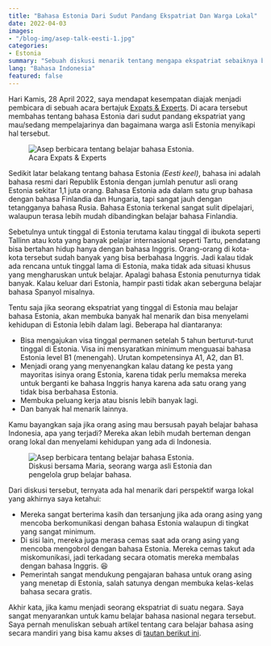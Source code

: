```yaml
---
title: "Bahasa Estonia Dari Sudut Pandang Ekspatriat Dan Warga Lokal"
date: 2022-04-03
images:
- "/blog-img/asep-talk-eesti-1.jpg"
categories:
- Estonia
summary: "Sebuah diskusi menarik tentang mengapa ekspatriat sebaiknya belajar bahasa Estonia dan bagaimana warga lokal menyikapinya."
lang: "Bahasa Indonesia"
featured: false
---
```


Hari Kamis, 28 April 2022, saya mendapat kesempatan diajak menjadi pembicara di sebuah acara bertajuk [Expats & Experts](https://www.eventbrite.com/e/expats-experts-powered-by-glia-and-jobbatical-tickets-310278630737?aff=ebdsoporgprofile). Di acara tersebut membahas tentang bahasa Estonia dari sudut pandang ekspatriat yang mau/sedang mempelajarinya dan bagaimana warga asli Estonia menyikapi hal tersebut.

<figure class="figure">
<img src="/blog-img/asep-talk-eesti-3.jpg" class="figure-img img-fluid" alt="Asep berbicara tentang belajar bahasa Estonia." />
<figcaption class="figure-caption text-center">Acara Expats &amp; Experts</figcaption>
</figure>

Sedikit latar belakang tentang bahasa Estonia *(Eesti keel)*, bahasa ini adalah bahasa resmi dari Republik Estonia dengan jumlah penutur asli orang Estonia sekitar 1,1 juta orang. Bahasa Estonia ada dalam satu grup bahasa dengan bahasa Finlandia dan Hungaria, tapi sangat jauh dengan tetangganya bahasa Rusia. Bahasa Estonia terkenal sangat sulit dipelajari, walaupun terasa lebih mudah dibandingkan belajar bahasa Finlandia.

Sebetulnya untuk tinggal di Estonia terutama kalau tinggal di ibukota seperti Tallinn atau kota yang banyak pelajar internasional seperti Tartu, pendatang bisa bertahan hidup hanya dengan bahasa Inggris. Orang-orang di kota-kota tersebut sudah banyak yang bisa berbahasa Inggris. Jadi kalau tidak ada rencana untuk tinggal lama di Estonia, maka tidak ada situasi khusus yang mengharuskan untuk belajar. Apalagi bahasa Estonia penuturnya tidak banyak. Kalau keluar dari Estonia, hampir pasti tidak akan seberguna belajar bahasa Spanyol misalnya.

Tentu saja jika seorang ekspatriat yang tinggal di Estonia mau belajar bahasa Estonia, akan membuka banyak hal menarik dan bisa menyelami kehidupan di Estonia lebih dalam lagi. Beberapa hal diantaranya:
- Bisa mengajukan visa tinggal permanen setelah 5 tahun berturut-turut tinggal di Estonia. Visa ini mensyaratkan minimum menguasai bahasa Estonia level B1 (menengah). Urutan kompetensinya A1, A2, dan B1.
- Menjadi orang yang menyenangkan kalau datang ke pesta yang mayoritas isinya orang Estonia, karena tidak perlu memaksa mereka untuk berganti ke bahasa Inggris hanya karena ada satu orang yang tidak bisa berbahasa Estonia.
- Membuka peluang kerja atau bisnis lebih banyak lagi.
- Dan banyak hal menarik lainnya.

Kamu bayangkan saja jika orang asing mau bersusah payah belajar bahasa Indonesia, apa yang terjadi? Mereka akan lebih mudah berteman dengan orang lokal dan menyelami kehidupan yang ada di Indonesia.

<figure class="figure">
<img src="/blog-img/asep-talk-eesti-2.jpg" class="figure-img img-fluid" alt="Asep berbicara tentang belajar bahasa Estonia." />
<figcaption class="figure-caption text-center">Diskusi bersama Maria, seorang warga asli Estonia dan pengelola grup belajar bahasa.</figcaption>
</figure>

Dari diskusi tersebut, ternyata ada hal menarik dari perspektif warga lokal yang akhirnya saya ketahui:
- Mereka sangat berterima kasih dan tersanjung jika ada orang asing yang mencoba berkomunikasi dengan bahasa Estonia walaupun di tingkat yang sangat minimum.
- Di sisi lain, mereka juga merasa cemas saat ada orang asing yang mencoba mengobrol dengan bahasa Estonia. Mereka cemas takut ada miskomunikasi, jadi terkadang secara otomatis mereka membalas dengan bahasa Inggris. 😆
- Pemerintah sangat mendukung pengajaran bahasa untuk orang asing yang menetap di Estonia, salah satunya dengan membuka kelas-kelas bahasa secara gratis.

Akhir kata, jika kamu menjadi seorang ekspatriat di suatu negara. Saya sangat menyarankan untuk kamu belajar bahasa nasional negara tersebut. Saya pernah menuliskan sebuah artikel tentang cara belajar bahasa asing secara mandiri yang bisa kamu akses di [tautan berikut ini](https://www.asepbagja.com/id/pribadi/cara-belajar-bahasa-asing).
